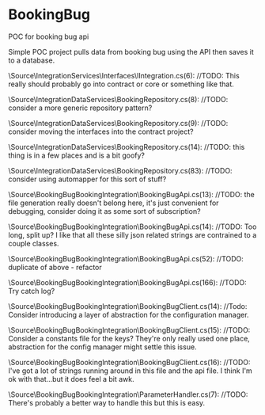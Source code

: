 # BookingBug
POC for booking bug api

Simple POC project pulls data from booking bug using the API then saves it to a database.

\Source\IntegrationServices\Interfaces\IIntegration.cs(6):    //TODO: This really should probably go into contract or core or something like that.

\Source\IntegrationDataServices\BookingRepository.cs(8):    //TODO: consider a more generic repository pattern?

\Source\IntegrationDataServices\BookingRepository.cs(9):    //TODO: consider moving the interfaces into the contract project?

\Source\IntegrationDataServices\BookingRepository.cs(14):        //TODO: this thing is in a few places and is a bit goofy?

\Source\IntegrationDataServices\BookingRepository.cs(83):        //TODO: consider using automapper for this sort of stuff?

\Source\BookingBugBookingIntegration\BookingBugApi.cs(13):    //TODO: the file generation really doesn't belong here, it's just convenient for debugging, consider doing it as some sort of subscription?

\Source\BookingBugBookingIntegration\BookingBugApi.cs(14):    //TODO: Too long, split up? I like that all these silly json related strings are contrained to a couple classes.

\Source\BookingBugBookingIntegration\BookingBugApi.cs(52):                //TODO: duplicate of above - refactor

\Source\BookingBugBookingIntegration\BookingBugApi.cs(166):                //TODO: Try catch log?

\Source\BookingBugBookingIntegration\BookingBugClient.cs(14):        //Todo: Consider introducing a layer of abstraction for the configuration manager.

\Source\BookingBugBookingIntegration\BookingBugClient.cs(15):        //TODO: Consider a constants file for the keys? They're only really used one place, abstraction for the config manager might settle this issue.

\Source\BookingBugBookingIntegration\BookingBugClient.cs(16):        //TODO: I've got a lot of strings running around in this file and the api file. I think I'm ok with that...but it does feel a bit awk.

\Source\BookingBugBookingIntegration\ParameterHandler.cs(7):    //TODO: There's probably a better way to handle this but this is easy.
  
